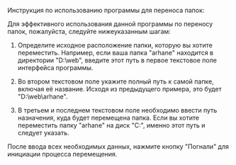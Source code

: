 Инструкция по использованию программы для переноса папок:

Для эффективного использования данной программы по переносу папок, пожалуйста, следуйте нижеуказанным шагам:

1. Определите исходное расположение папки, которую вы хотите переместить. Например, если ваша папка "arhane" находится в директории "D:\web", введите этот путь в первое текстовое поле интерфейса программы.

2. Во втором текстовом поле укажите полный путь к самой папке, включая её название. Исходя из предыдущего примера, это будет "D:\web\arhane".

3. В третьем и последнем текстовом поле необходимо ввести путь назначения, куда будет перемещена папка. Если вы хотите переместить папку "arhane" на диск "C:\", именно этот путь и следует указать.

После ввода всех необходимых данных, нажмите кнопку "Погнали" для инициации процесса перемещения.
